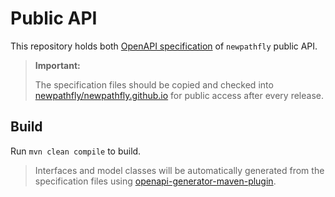 # Public API

This repository holds both [OpenAPI specification](/src/main/resources) of `newpathfly` public API.

> **Important:**
>
> The specification files should be copied and checked into [newpathfly/newpathfly.github.io](https://github.com/newpathfly/newpathfly.github.io) for public access after every release.

## Build

Run `mvn clean compile` to build.

> Interfaces and model classes will be automatically generated from the specification files using [openapi-generator-maven-plugin](https://github.com/OpenAPITools/openapi-generator/tree/master/modules/openapi-generator-maven-plugin).
